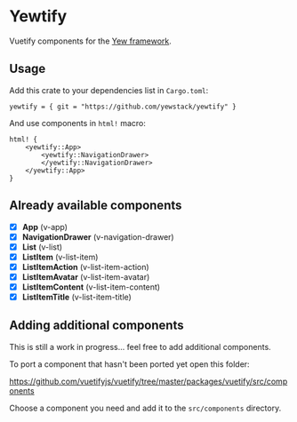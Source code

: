 # Yewtify

Vuetify components for the [Yew framework](https://github.com/yewstack/yew).

## Usage

Add this crate to your dependencies list in `Cargo.toml`:

```
yewtify = { git = "https://github.com/yewstack/yewtify" }
```

And use components in `html!` macro:

```
html! {
    <yewtify::App>
        <yewtify::NavigationDrawer>
        </yewtify::NavigationDrawer>
    </yewtify::App>
}
```

## Already available components

- [x] **App** (v-app)
- [x] **NavigationDrawer** (v-navigation-drawer)
- [x] **List** (v-list)
- [x] **ListItem** (v-list-item)
- [x] **ListItemAction** (v-list-item-action)
- [x] **ListItemAvatar** (v-list-item-avatar)
- [x] **ListItemContent** (v-list-item-content)
- [x] **ListItemTitle** (v-list-item-title)

## Adding additional components

This is still a work in progress... feel free to add additional components.

To port a component that hasn't been ported yet open this folder:

https://github.com/vuetifyjs/vuetify/tree/master/packages/vuetify/src/components

Choose a component you need and add it to the `src/components` directory.
